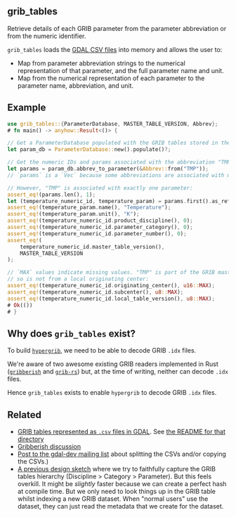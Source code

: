 ## grib_tables
Retrieve details of each GRIB parameter from the parameter abbreviation or from the numeric identifier.

`grib_tables` loads the [GDAL CSV files](https://github.com/OSGeo/gdal/tree/master/frmts/grib/data) into memory and allows the user to:
- Map from parameter abbreviation strings to the numerical representation of that parameter, and the full parameter name and unit.
- Map from the numerical representation of each parameter to the parameter name, abbreviation, and unit.

## Example

```rust
use grib_tables::{ParameterDatabase, MASTER_TABLE_VERSION, Abbrev};
# fn main() -> anyhow::Result<()> {

// Get a ParameterDatabase populated with the GRIB tables stored in the included CSV files:
let param_db = ParameterDatabase::new().populate()?;

// Get the numeric IDs and params associated with the abbreviation "TMP":
let params = param_db.abbrev_to_parameter(&Abbrev::from("TMP"));
// `params` is a `Vec` because some abbreviations are associated with multiple parameters.

// However, "TMP" is associated with exactly one parameter:
assert_eq!(params.len(), 1);
let (temperature_numeric_id, temperature_param) = params.first().as_ref().unwrap();
assert_eq!(temperature_param.name(), "Temperature");
assert_eq!(temperature_param.unit(), "K");
assert_eq!(temperature_numeric_id.product_discipline(), 0);
assert_eq!(temperature_numeric_id.parameter_category(), 0);
assert_eq!(temperature_numeric_id.parameter_number(), 0);
assert_eq!(
    temperature_numeric_id.master_table_version(),
    MASTER_TABLE_VERSION
);

// `MAX` values indicate missing values. "TMP" is part of the GRIB master tables, and
// so is not from a local originating center:
assert_eq!(temperature_numeric_id.originating_center(), u16::MAX);
assert_eq!(temperature_numeric_id.subcenter(), u8::MAX);
assert_eq!(temperature_numeric_id.local_table_version(), u8::MAX);
# Ok(())
# }
```

## Why does `grib_tables` exist?
To build [`hypergrib`](https://github.com/jackkelly/hypergrib), we need to be able to decode GRIB `.idx` files.

We're aware of two awesome existing GRIB readers implemented in Rust ([`gribberish`](https://crates.io/crates/gribberish) and [`grib-rs`](https://crates.io/crates/grib)) but, at the time of writing, neither can decode `.idx` files.

Hence `grib_tables` exists to enable `hypergrib` to decode GRIB `.idx` files.

## Related

- [GRIB tables represented as `.csv` files in GDAL](https://github.com/OSGeo/gdal/tree/master/frmts/grib/data). See [the README for that directory](https://github.com/OSGeo/gdal/blob/master/frmts/grib/degrib/README.TXT)
- [Gribberish discussion](https://github.com/mpiannucci/gribberish/issues/41#issuecomment-2404916278)
- [Post to the gdal-dev mailing list](https://lists.osgeo.org/pipermail/gdal-dev/2024-October/059612.html) about splitting the CSVs and/or copying the CSVs.) 
- [A previous design sketch](https://github.com/JackKelly/rust-playground/tree/main/grib_tables)
  where we try to faithfully capture the GRIB tables hierarchy (Discipline > Category > Parameter).
  But this feels overkill. It might be _slightly_ faster because we can create a perfect hash at compile time.
  But we only need to look things up in the GRIB table whilst indexing a new GRIB dataset.
  When "normal users" use the dataset, they can just read the metadata that we create for the dataset.
